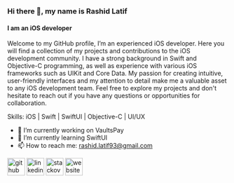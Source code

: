 ### Hi there 👋, my name is Rashid Latif
#### I am an iOS developer


Welcome to my GitHub profile, I’m an experienced iOS developer. Here you will find a collection of my projects and contributions to the iOS development community. I have a strong background in Swift and Objective-C programming, as well as experience with various iOS frameworks such as UIKit and Core Data. My passion for creating intuitive, user-friendly interfaces and my attention to detail make me a valuable asset to any iOS development team. Feel free to explore my projects and don't hesitate to reach out if you have any questions or opportunities for collaboration.

Skills: iOS | Swift | SwiftUI | Objective-C | UI/UX

- 🔭 I’m currently working on VaultsPay 
- 🌱 I’m currently learning SwiftUI 
- 📫 How to reach me: rashid.latif93@gmail.com 


[<img src='https://cdn.jsdelivr.net/npm/simple-icons@3.0.1/icons/github.svg' alt='github' height='40'>](https://github.com/https://github.com/rashidlatif55)  [<img src='https://cdn.jsdelivr.net/npm/simple-icons@3.0.1/icons/linkedin.svg' alt='linkedin' height='40'>](https://www.linkedin.com/in/https://www.linkedin.com/in/rashid-latif-505/)  [<img src='https://cdn.jsdelivr.net/npm/simple-icons@3.0.1/icons/stackoverflow.svg' alt='stackoverflow' height='40'>](https://stackoverflow.com/users/https://stackoverflow.com/users/10383865/rashid-latif)  [<img src='https://cdn.jsdelivr.net/npm/simple-icons@3.0.1/icons/icloud.svg' alt='website' height='40'>](https://rashidlatif55.github.io/Portfolio/)  

